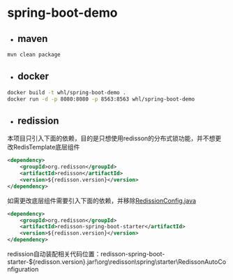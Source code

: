 # spring-boot-demo

- ## maven
```bash
mvn clean package
```

- ## docker
```bash
docker build -t whl/spring-boot-demo .
docker run -d -p 8080:8080 -p 8563:8563 whl/spring-boot-demo
```

- ## redission
本项目只引入下面的依赖，目的是只想使用redisson的分布式锁功能，并不想更改RedisTemplate底层组件
```xml
<dependency>
    <groupId>org.redisson</groupId>
    <artifactId>redisson</artifactId>
    <version>${redisson.version}</version>
</dependency>
```
如需更改底层组件需要引入下面的依赖，并移除[RedissionConfig.java](./src/main/java/com/whl/spring/demo/config/RedissionConfig.java)
```xml
<dependency>
    <groupId>org.redisson</groupId>
    <artifactId>redisson-spring-boot-starter</artifactId>
    <version>${redisson.version}</version>
</dependency>
```
redission自动装配相关代码位置：redisson-spring-boot-starter-${redisson.version}.jar!\org\redisson\spring\starter\RedissonAutoConfiguration